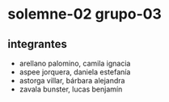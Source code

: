# solemne-02 grupo-03

## integrantes

* arellano palomino, camila ignacia
* aspee jorquera, daniela estefanía
* astorga villar, bárbara alejandra
* zavala bunster, lucas benjamín